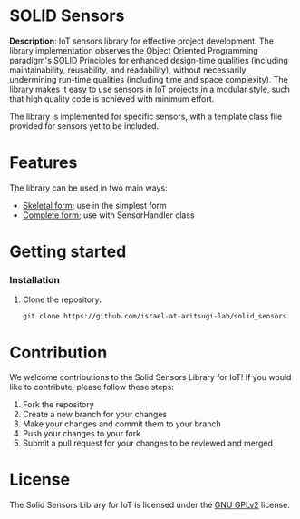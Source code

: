# SOLID Sensors

**Description**:  IoT sensors library for effective project development. The library implementation observes the Object Oriented Programming paradigm's SOLID Principles for enhanced design-time qualities (including maintainability, reusability, and readability), without necessarily undermining run-time qualities (including time and space complexity). The library makes it easy to use sensors in IoT projects in a modular style, such that high quality code is achieved with minimum effort.

The library is implemented for specific sensors, with a template class file provided for sensors yet to be included.


Features
=============
The library can be used in two main ways:
- [Skeletal form](./examples/example1-simple.cpp); use in the simplest form
- [Complete form](./examples/example2-with-handler.cpp); use with SensorHandler class

Getting started
=============
### Installation

1. Clone the repository:
    ``` 
    git clone https://github.com/israel-at-aritsugi-lab/solid_sensors

    ```

Contribution
=============
We welcome contributions to the Solid Sensors Library for IoT! If you would like to contribute, please follow these steps:

1. Fork the repository
1. Create a new branch for your changes
1. Make your changes and commit them to your branch
1. Push your changes to your fork
1. Submit a pull request for your changes to be reviewed and merged

License
=============

The Solid Sensors Library for IoT is licensed under the [GNU GPLv2](http://www.gnu.org/licenses/old-licenses/gpl-2.0.html) license.
